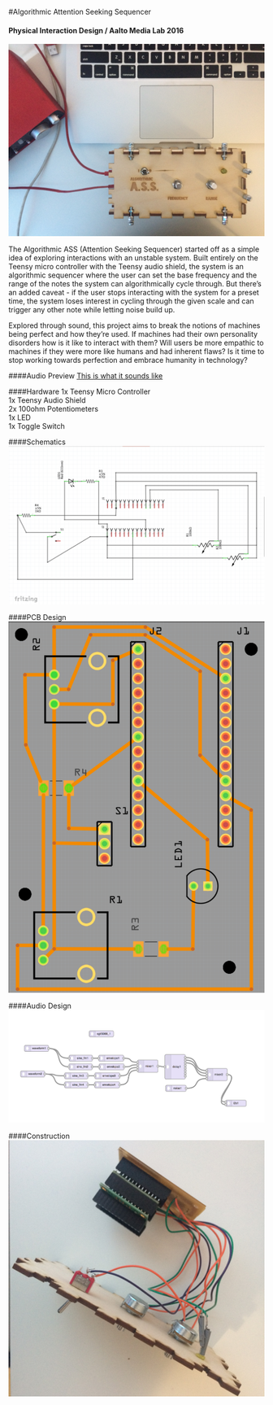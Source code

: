 #Algorithmic Attention Seeking Sequencer
#### Physical Interaction Design / Aalto Media Lab 2016

![Teensy ASS](Screenshots/TopView2.jpeg)

The Algorithmic ASS (Attention Seeking Sequencer) started off as a simple idea of exploring interactions with an unstable system. Built entirely on the Teensy micro controller with the Teensy audio shield, the system is an algorithmic sequencer where the user can set the base frequency and the range of the notes the system can algorithmically cycle through. But there’s an added caveat - if the user stops interacting with the system for a preset time, the system loses interest in cycling through the given scale and can trigger any other note while letting noise build up.

Explored through sound, this project aims to break the notions of machines being perfect and how they’re used. If machines had their own personality disorders how is it like to interact with them? Will users be more empathic to machines if they were more like humans and had inherent flaws? Is it time to stop working towards perfection and embrace humanity in technology?

####Audio Preview
[This is what it sounds like](https://soundcloud.com/obliquevisuals/ass-prototype-preview-1)

####Hardware
1x Teensy Micro Controller  
1x Teensy Audio Shield  
2x 100ohm Potentiometers  
1x LED  
1x Toggle Switch  

####Schematics
![Schematics](Screenshots/Schematic.png)

####PCB Design
![PCB](Screenshots/PCBDesign.png)

####Audio Design
![Audio Flow](Screenshots/AudioDesign.png)

####Construction
![Construction](Screenshots/Construct.jpeg)
